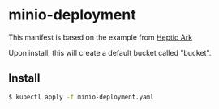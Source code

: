 # minio-deployment

This manifest is based on the example from [Heptio Ark](https://github.com/heptio/ark/)

Upon install, this will create a default bucket called "bucket".

## Install

```bash
$ kubectl apply -f minio-deployment.yaml
```
